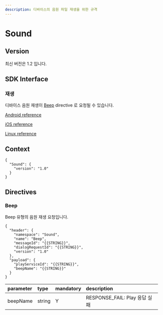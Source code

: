 ```yaml
---
description: 디바이스의 음원 파일 재생을 위한 규격
---
```


# Sound

## Version

최신 버전은 1.2 입니다.

## SDK Interface

### 재생

디바이스 음원 재생이 [Beep](sound.md#beep) directive 로 요청될 수 있습니다.

[Android reference](https://github.com/nugu-developers/nugu-android/blob/master/nugu-agent/src/main/java/com/skt/nugu/sdk/agent/sound/SoundProvider.kt#L22)

[iOS reference](https://github.com/nugu-developers/nugu-ios/blob/master/NuguAgents/Sources/CapabilityAgents/Sound/SoundAgentDataSource.swift#L24)

[Linux reference](https://github.com/nugu-developers/nugu-linux/blob/master/include/capability/sound_interface.hh#L57)

## Context

```text
{
  "Sound": {
    "version": "1.0"
  }
}
```

## Directives

### Beep

Beep 유형의 음원 재생 요청입니다.

```text
{
  "header": {
    "namespace": "Sound",
    "name": "Beep",
    "messageId": "{{STRING}}",
    "dialogRequestId": "{{STRING}}",
    "version": "1.0"
  },
  "payload": {
    "playServiceId": "{{STRING}}",
    "beepName": "{{STRING}}"
  }
}
```

| parameter | type | mandatory | description |
| :--- | :--- | :--- | :--- |
| beepName | string | Y | RESPONSE\_FAIL: Play 응답 실패 |

